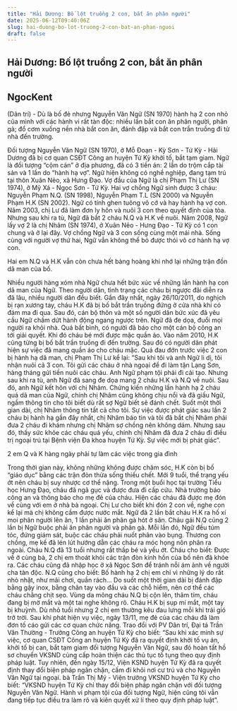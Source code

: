 ```yaml
---
title: "Hải Dương: Bố lột truồng 2 con, bắt ăn phân người"
date: 2025-06-12T09:40:06Z
slug: hai-duong-bo-lot-truong-2-con-bat-an-phan-nguoi
draft: false
---
```


## Hải Dương: Bố lột truồng 2 con, bắt ăn phân người

## NgocKent

(Dân trí) - Dù là bố đẻ nhưng Nguyễn Văn Ngữ (SN 1970) hành hạ 2 con nhỏ của mình với các hành vi rất tàn độc: nhiều lần bắt con ăn phân người, phân gà; đổ cơm xuống nền nhà bắt con ăn, đánh đập và bắt con trần truồng đi từ nhà đến trường.

Đối tượng Nguyễn Văn Ngữ (SN 1970), ở Mỗ Đoạn - Kỳ Sơn - Tứ Kỳ - Hải Dương đã bị cơ quan CSĐT Công an huyện Tứ Kỳ khởi tố, bắt tạm giam. Ngữ là đối tượng “cộm cán” ở địa phương, đã có 3 tiền án: 2 lần do trộm cắp tài sản và 1 lần do “hành hạ vợ”. Ngữ hiện không có nghề nghiệp, đang tạm trú tại thôn Xuân Nẻo, xã Hưng Đạo.
Vợ đầu của Ngữ là chị Phạm Thị Lư (SN 1974), ở Mỹ Xá - Ngọc Sơn - Tứ Kỳ. Hai vợ chồng Ngữ sinh được 3 cháu: Nguyễn Phạm N.Q. (SN 1998), Nguyễn Phạm T.L (SN 2000) và Nguyễn Phạm H.K (SN 2002). Ngữ có tính ghen tuông vô cớ và hay hành hạ vợ con. Năm 2003, chị Lư đã làm đơn ly hôn và nuôi 3 con theo quyết định của tòa. Nhưng sau khi ra tù, Ngữ đã bắt 2 cháu N.Q và H.K về nuôi.
Năm 2008, Ngữ lấy vợ 2 là chị Nhâm (SN 1974), ở Xuân Nẻo - Hưng Đạo - Tứ Kỳ có 1 con chung và ở lại đây. Vợ chồng Ngữ và 3 con sống cùng một mái nhà. Sống cùng với người vợ thứ hai, Ngữ vẫn không thể bỏ được thói vô cơ hành hạ vợ con.

Hai em N.Q và H.K vẫn còn chưa hết bàng hoàng khi nhớ lại những trận đồn dã man của bố.

Nhiều người hàng xóm nhà Ngữ chưa hết bức xúc về những lần hành hạ con dã man của Ngữ. Theo người dân, tình trạng các cháu bị ngược đãi diễn ra đã lâu, nhiều người dân đều biết. Gần đây nhất, ngày 26/10/2011, do nghịch bị rạn xương tay, cháu H.K đã bị bố bắt trần truồng đứng ở cửa nhà khi có đám ma đi qua. Sau đó, cán bộ thôn và một số người dân bức xúc đã yêu cầu Ngữ chấm dứt hành động ngang ngược trên. Ngữ đã đe dọa, đuổi mọi người ra khỏi nhà.
Quá bất bình, có người đã báo cho một cán bộ công an tới giải quyết. Khi đó cháu bé mới được mặc quần áo. Vào năm 2010, H.K cũng từng bị bố bắt trần truồng đi đến trường. Sau đó có người dân phát hiện sự việc đã mang quần áo cho cháu mặc.
Quá đau đớn trước việc 2 con bị hành hạ dã man, chị Phạm Thị Lư kể lại: “Sau khi tôi và anh Ngữ li dị, tôi nhận nuôi cả 3 con. Tôi gửi các cháu ở nhà ngoại để đi làm tận Lạng Sơn, hàng tháng gửi tiền nuôi các cháu. Anh Ngữ phạm tội phải đi cải tạo. Nhưng sau khi ra tù, anh Ngữ đã sang đe dọa mang 2 cháu H.K và N.Q về nuôi. Sau đó, anh Ngữ kết hôn với chị Nhâm.
Chứng kiến những lần hành hạ 2 cháu quá dã man của Ngữ, chính chị Nhâm cũng không chịu nổi và đã giấu Ngữ, ngầm thông tin cho tôi biết dù rất sợ Ngữ biết sẽ đánh chết. Suốt một thời gian dài, chị Nhâm thông tin tất cả cho tôi. Sự việc được phát giác sau lần 2 cháu bị hành hạ gần đây nhất, chị Nhâm báo tin và tôi đã bắt chị Nhâm phải đưa 2 cháu đi khám nhưng chị Nhâm sợ chồng nên không dám. Nhưng sau đó, thấy sức khỏe các cháu quá yếu, chính chị Nhâm đã đưa 2 cháu đi điều trị ngoại trú tại Bệnh viện Đa khoa huyện Tứ Kỳ. Sự việc mới bị phát giác”. 

2 em Q và K hàng ngày phải tự làm các việc trong gia đình

Trong thời gian này, không những không được chăm sóc, H.K còn bị bố “giáo dục” bằng các trận đòn thừa sống thiếu chết. Mới 9 tuổi, thể trạng yếu ớt nên cháu bị suy nhược cơ thể nặng. Trong một buổi học tại trường Tiểu học Hưng Đạo, cháu đã ngã gục và được đưa đi cấp cứu. Nhà trường báo công an và thông báo cho mẹ đẻ của cháu. Hiện các cháu đã được mẹ đón về cùng với em ở nhà bà ngoại.
Chị Lư cho biết khi đón 2 con về, nghe con kể lại mà chị không cầm được nước mắt. Ngữ đã 2 lần bắt cháu H.K ra hố xí moi phân người lên ăn, 1 lần phải ăn phân gà hót ở sân. Cháu gái N.Q cũng 2 lần bị Ngữ buộc phải ăn phân người và phân gà. Mỗi lần đó, Ngữ đều túm tóc, đứng giám sát, buộc các cháu phải nuốt phân vào bụng. Thương con chồng, mẹ kế đã lén lút hướng dẫn các cháu ra móc họng nôn phân ra ngoài.
Cháu N.Q đã 13 tuổi nhưng rất thấp bé và yếu ớt. Cháu cho biết: Được về ở cùng bà, 2 chị em thoát khỏi các trận đòn kinh hồn của bố nên đã khỏe ra. Các cháu cũng đã nhập học ở xã Ngọc Sơn để tránh nỗi ám ảnh về người cha tàn độc. N.Q cũng cho biết: Bố hành hạ 2 chị em chỉ vì những lý do rất nhỏ nhặt, như mải chơi, quần rách... Do suốt một thời gian dài bị đánh đập bằng gậy inox, bằng chân tay vào đầu và các chỗ hiểm, nên cơ thể các cháu chằng chịt sẹo.
Vùng da mông cháu N.Q bị cộn lên, thâm tím, cháu đang bị mờ mắt và một tai nghe không rõ. Cháu H.K bị sụp mí mắt, một tay bị khuỳnh. Dù nhỏ tuổi nhưng 2 chị em thường kêu đau lưng mỗi khi trái gió trở trời. Sau khi phát hiện vụ việc, ngày 13/11, mẹ đẻ của các cháu đã làm đơn tố cáo gửi các cơ quan chức năng.
Trao đổi với PV Dân trí, Đại tá Trần Văn Thường - Trưởng Công an huyện Tứ Kỳ cho biết: “Sau khi xác minh sự việc, cơ quan CSĐT Công an huyện Tứ Kỳ đã ra quyết định khởi tố vụ án, khởi tố bị can, bắt tạm giam đối tượng Nguyễn Văn Ngữ, sau đó hoàn tất hồ sơ chuyển VKSND cùng cấp hoàn thiện các thủ tục tố tụng theo quy định pháp luật.
Tuy nhiên, đến ngày 15/12, Viện KSND huyện Tứ Kỳ đã ra quyết định thay đổi biện pháp ngăn chặn, cấm đi khỏi nơi cư trú và cho Nguyễn Văn Ngữ tại ngoại. bà Trần Thị Mý - Viện trưởng VKSND huyện Tứ Kỳ cho biết: “VKSND huyện Tứ Kỳ chỉ thay đổi biện pháp ngăn chặn với đối tượng Nguyễn Văn Ngữ. Hành vi phạm tội của đối tượng Ngữ, hiện cũng tôi vẫn đang tiếp tục điều tra làm rõ và kiên quyết xử lí theo quy định pháp luật”.